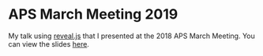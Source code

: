 APS March Meeting 2019
======================

My talk using [reveal.js](https://github.com/hakimel/reveal.js/) that I
presented at the 2018 APS March Meeting. You can view the slides
[here](https://jarthurgross.github.io/apsmarch2018).
